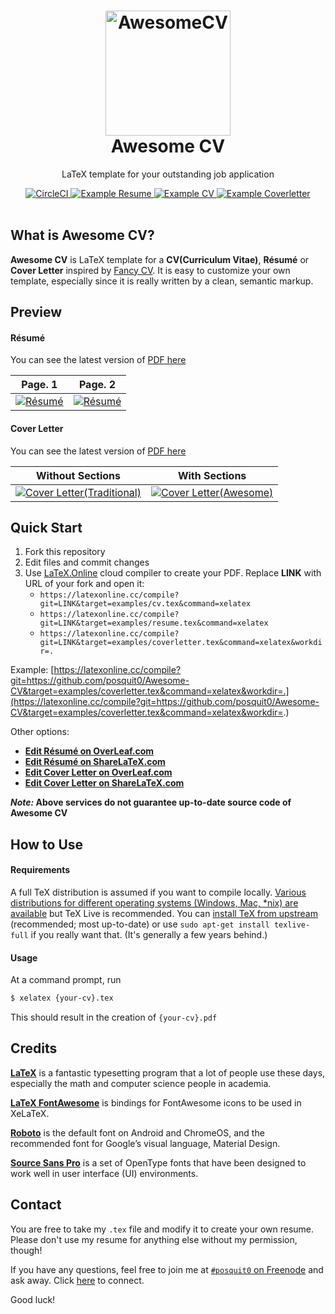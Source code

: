 <h1 align="center">
  <a href="https://github.com/posquit0/Awesome-CV" title="AwesomeCV Documentation">
    <img alt="AwesomeCV" src="https://github.com/posquit0/Awesome-CV/raw/master/icon.png" width="200px" height="200px" />
  </a>
  <br />
  Awesome CV
</h1>

<p align="center">
  LaTeX template for your outstanding job application
</p>

<div align="center">
  <a href="https://circleci.com/gh/posquit0/Awesome-CV">
    <img alt="CircleCI" src="https://circleci.com/gh/posquit0/Awesome-CV.svg?style=shield" />
  </a>
  <a href="https://latexonline.cc/compile?git=https://github.com/posquit0/Awesome-CV&target=examples/resume.tex&command=xelatex">
    <img alt="Example Resume" src="https://img.shields.io/badge/resume-pdf-green.svg" />
  </a>
  <a href="https://latexonline.cc/compile?git=https://github.com/posquit0/Awesome-CV&target=examples/cv.tex&command=xelatex">
    <img alt="Example CV" src="https://img.shields.io/badge/cv-pdf-green.svg" />
  </a>
  <a href="https://latexonline.cc/compile?git=https://github.com/posquit0/Awesome-CV&target=examples/coverletter.tex&command=xelatex&workdir=.">
    <img alt="Example Coverletter" src="https://img.shields.io/badge/coverletter-pdf-green.svg" />
  </a>
</div>

<br />

## <a name="what-is-awesomecv"></a>What is Awesome CV?

**Awesome CV** is LaTeX template for a **CV(Curriculum Vitae)**, **Résumé** or **Cover Letter** inspired by [Fancy CV](https://www.sharelatex.com/templates/cv-or-resume/fancy-cv). It is easy to customize your own template, especially since it is really written by a clean, semantic markup.


## <a name="preview"></a>Preview

#### Résumé

You can see the latest version of [PDF here](https://latexonline.cc/compile?git=https://github.com/posquit0/Awesome-CV&target=examples/resume.tex&command=xelatex)

| Page. 1 | Page. 2 |
|:---:|:---:|
| [![Résumé](https://raw.githubusercontent.com/posquit0/Awesome-CV/master/examples/resume-0.png)](https://raw.githubusercontent.com/posquit0/Awesome-CV/master/examples/resume.pdf)  | [![Résumé](https://raw.githubusercontent.com/posquit0/Awesome-CV/master/examples/resume-1.png)](https://raw.githubusercontent.com/posquit0/Awesome-CV/master/examples/resume.pdf) |

#### Cover Letter

You can see the latest version of [PDF here](https://latexonline.cc/compile?git=https://github.com/posquit0/Awesome-CV&target=examples/coverletter.tex&command=xelatex&workdir=.)

| Without Sections | With Sections |
|:---:|:---:|
| [![Cover Letter(Traditional)](https://raw.githubusercontent.com/posquit0/Awesome-CV/master/examples/coverletter-0.png)](https://raw.githubusercontent.com/posquit0/Awesome-CV/master/examples/coverletter.pdf)  | [![Cover Letter(Awesome)](https://raw.githubusercontent.com/posquit0/Awesome-CV/master/examples/coverletter-1.png)](https://raw.githubusercontent.com/posquit0/Awesome-CV/master/examples/coverletter.pdf) |


## <a name="quick-start">Quick Start

1. Fork this repository
2. Edit files and commit changes
3. Use [LaTeX.Online](latexonline.cc) cloud compiler to create your PDF. Replace **LINK** with URL of your fork and open it:
    - `https://latexonline.cc/compile?git=LINK&target=examples/cv.tex&command=xelatex`
    - `https://latexonline.cc/compile?git=LINK&target=examples/resume.tex&command=xelatex`
    - `https://latexonline.cc/compile?git=LINK&target=examples/coverletter.tex&command=xelatex&workdir=.`    


Example: [https://latexonline.cc/compile?git=https://github.com/posquit0/Awesome-CV&target=examples/coverletter.tex&command=xelatex&workdir=.](https://latexonline.cc/compile?git=https://github.com/posquit0/Awesome-CV&target=examples/coverletter.tex&command=xelatex&workdir=.)

Other options:

* [**Edit Résumé on OverLeaf.com**](https://www.overleaf.com/latex/templates/awesome-cv/tvmzpvdjfqxp)
* [**Edit Résumé on ShareLaTeX.com**](https://www.sharelatex.com/templates/cv-or-resume/awesome-cv)
* [**Edit Cover Letter on OverLeaf.com**](https://www.overleaf.com/latex/templates/awesome-cv-cover-letter/pfzzjspkthbk)
* [**Edit Cover Letter on ShareLaTeX.com**](https://www.sharelatex.com/templates/cover-letters/awesome-cv-cover-letter)

**_Note:_ Above services do not guarantee up-to-date source code of Awesome CV**

## <a name="how-to-use">How to Use

#### Requirements

A full TeX distribution is assumed if you want to compile locally.  [Various distributions for different operating systems (Windows, Mac, \*nix) are available](http://tex.stackexchange.com/q/55437) but TeX Live is recommended.
You can [install TeX from upstream](http://tex.stackexchange.com/q/1092) (recommended; most up-to-date) or use `sudo apt-get install texlive-full` if you really want that.  (It's generally a few years behind.)

#### Usage

At a command prompt, run

```bash
$ xelatex {your-cv}.tex
```

This should result in the creation of ``{your-cv}.pdf``


## <a name="credit">Credits

[**LaTeX**](http://www.latex-project.org) is a fantastic typesetting program that a lot of people use these days, especially the math and computer science people in academia.

[**LaTeX FontAwesome**](https://github.com/furl/latex-fontawesome) is bindings for FontAwesome icons to be used in XeLaTeX.

[**Roboto**](https://github.com/google/roboto) is the default font on Android and ChromeOS, and the recommended font for Google’s visual language, Material Design.

[**Source Sans Pro**](https://github.com/adobe-fonts/source-sans-pro) is a set of OpenType fonts that have been designed to work well in user interface (UI) environments.


## <a name="contact">Contact

You are free to take my `.tex` file and modify it to create your own resume. Please don't use my resume for anything else without my permission, though!

If you have any questions, feel free to join me at [`#posquit0` on Freenode](irc://irc.freenode.net/posquit0) and ask away. Click [here](https://kiwiirc.com/client/irc.freenode.net/posquit0) to connect.

Good luck!
